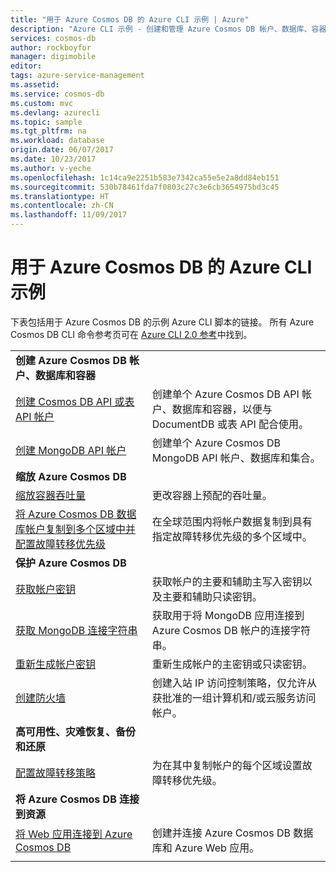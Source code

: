 ```yaml
---
title: "用于 Azure Cosmos DB 的 Azure CLI 示例 | Azure"
description: "Azure CLI 示例 - 创建和管理 Azure Cosmos DB 帐户、数据库、容器、区域和防火墙。"
services: cosmos-db
author: rockboyfor
manager: digimobile
editor: 
tags: azure-service-management
ms.assetid: 
ms.service: cosmos-db
ms.custom: mvc
ms.devlang: azurecli
ms.topic: sample
ms.tgt_pltfrm: na
ms.workload: database
origin.date: 06/07/2017
ms.date: 10/23/2017
ms.author: v-yeche
ms.openlocfilehash: 1c14ca9e2251b583e7342ca55e5e2a8dd84eb151
ms.sourcegitcommit: 530b78461fda7f0803c27c3e6cb3654975bd3c45
ms.translationtype: HT
ms.contentlocale: zh-CN
ms.lasthandoff: 11/09/2017
---
```

# <a name="azure-cli-samples-for-azure-cosmos-db"></a>用于 Azure Cosmos DB 的 Azure CLI 示例

下表包括用于 Azure Cosmos DB 的示例 Azure CLI 脚本的链接。 所有 Azure Cosmos DB CLI 命令参考页可在 [Azure CLI 2.0 参考](https://docs.azure.cn/zh-cn/cli/cosmosdb?view=azure-cli-latest)中找到。

| |  |
|---|---|
|**创建 Azure Cosmos DB 帐户、数据库和容器**||
|[创建 Cosmos DB API 或表 API 帐户](scripts/create-database-account-collections-cli.md)| 创建单个 Azure Cosmos DB API 帐户、数据库和容器，以便与 DocumentDB 或表 API 配合使用。 |
| [创建 MongoDB API 帐户](scripts/create-mongodb-database-account-cli.md) | 创建单个 Azure Cosmos DB MongoDB API 帐户、数据库和集合。 |
|**缩放 Azure Cosmos DB**||
| [缩放容器吞吐量](scripts/scale-collection-throughput-cli.md) | 更改容器上预配的吞吐量。|
|[将 Azure Cosmos DB 数据库帐户复制到多个区域中并配置故障转移优先级](scripts/scale-multiregion-cli.md)|在全球范围内将帐户数据复制到具有指定故障转移优先级的多个区域中。|
|**保护 Azure Cosmos DB**||
| [获取帐户密钥](scripts/secure-get-account-key-cli.md) | 获取帐户的主要和辅助主写入密钥以及主要和辅助只读密钥。|
| [获取 MongoDB 连接字符串](scripts/secure-mongo-connection-string-cli.md) | 获取用于将 MongoDB 应用连接到 Azure Cosmos DB 帐户的连接字符串。|
|[重新生成帐户密钥](scripts/secure-regenerate-key-cli.md)|重新生成帐户的主密钥或只读密钥。|
|[创建防火墙](scripts/create-firewall-cli.md)| 创建入站 IP 访问控制策略，仅允许从获批准的一组计算机和/或云服务访问帐户。|
|**高可用性、灾难恢复、备份和还原**||
|[配置故障转移策略](scripts/ha-failover-policy-cli.md)|为在其中复制帐户的每个区域设置故障转移优先级。|
|**将 Azure Cosmos DB 连接到资源**||
|[将 Web 应用连接到 Azure Cosmos DB](/app-service/scripts/app-service-cli-app-service-documentdb.md)|创建并连接 Azure Cosmos DB 数据库和 Azure Web 应用。|
|||

<!-- Not Available ?toc=%2fcli%2fazure%2ftoc.json in docs.microsoft.com website(extenal site) -->

<!--Update_Description: update meta properties-->